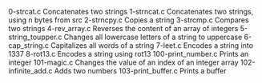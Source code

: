 0-strcat.c 	Concatenates two strings
1-strncat.c 	Concatenates two strings, using n bytes from src
2-strncpy.c 	Copies a string
3-strcmp.c 	Compares two strings
4-rev_array.c 	Reverses the content of an array of integers
5-string_toupper.c 	Changes all lowercase letters of a string to uppercase
6-cap_string.c 	Capitalizes all words of a string
7-leet.c 	Encodes a string into 1337
8-rot13.c 	Encodes a string using rot13
100-print_number.c 	Prints an integer
101-magic.c 	Changes the value of an index of an integer array
102-infinite_add.c 	Adds two numbers
103-print_buffer.c 	Prints a buffer
